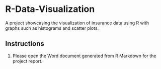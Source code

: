 # R-Data-Visualization
A project showcasing the visualization of insurance data using R with graphs such as histograms and scatter plots.

## Instructions
1. Please open the Word document generated from R Markdown for the project report.
